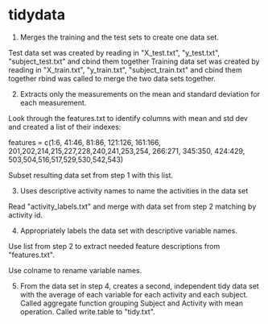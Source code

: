 tidydata
========
1. Merges the training and the test sets to create one data set.

Test data set was created by reading in "X_test.txt", "y_test.txt", "subject_test.txt" and cbind them together
Training data set was created by reading in "X_train.txt", "y_train.txt", "subject_train.txt" and cbind them together
rbind was called to merge the two data sets together. 

2. Extracts only the measurements on the mean and standard deviation for each measurement. 

Look through the features.txt to identify columns with mean and std dev and created a list of their indexes:

features = c(1:6, 41:46, 81:86, 121:126, 161:166, 
             201,202,214,215,227,228,240,241,253,254, 
             266:271, 345:350, 424:429, 
             503,504,516,517,529,530,542,543)

Subset resulting data set from step 1 with this list.


3. Uses descriptive activity names to name the activities in the data set

Read "activity_labels.txt" and merge with data set from step 2 matching by activity id.


4. Appropriately labels the data set with descriptive variable names. 

Use list from step 2 to extract needed feature descriptions from "features.txt".

Use colname to rename variable names.

5. From the data set in step 4, creates a second, independent tidy data set with the average of each variable for each activity and each subject.
Called aggregate function grouping Subject and Activity with mean operation.
Called write.table to "tidy.txt".
